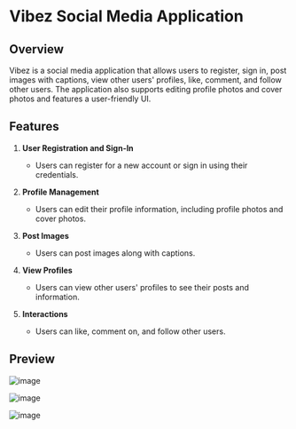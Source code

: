 # Vibez Social Media Application

## Overview

Vibez is a social media application that allows users to register, sign in, post images with captions, view other users' profiles, like, comment, and follow other users. The application also supports editing profile photos and cover photos and features a user-friendly UI.

## Features

1. **User Registration and Sign-In**
   - Users can register for a new account or sign in using their credentials.

2. **Profile Management**
   - Users can edit their profile information, including profile photos and cover photos.

3. **Post Images**
   - Users can post images along with captions.

4. **View Profiles**
   - Users can view other users' profiles to see their posts and information.

5. **Interactions**
   - Users can like, comment on, and follow other users.

## Preview
![image](https://github.com/jaiabhiram/social-media-web-application/assets/82947092/ad30e6b5-98bc-42fa-89e4-d143fd19d39f)


![image](https://github.com/jaiabhiram/social-media-web-application/assets/82947092/2ca6109d-fa46-463d-ae55-16f5b7670c4d)

![image](https://github.com/jaiabhiram/social-media-web-application/assets/82947092/c6113f7c-2911-4858-aa5c-537e01cfc4ae)
